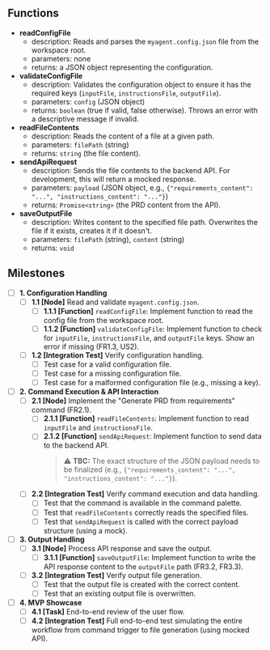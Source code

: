 ## Functions

- **readConfigFile**
  - description: Reads and parses the `myagent.config.json` file from the workspace root.
  - parameters: none
  - returns: a JSON object representing the configuration.
- **validateConfigFile**
  - description: Validates the configuration object to ensure it has the required keys (`inputFile`, `instructionsFile`, `outputFile`).
  - parameters: `config` (JSON object)
  - returns: `boolean` (true if valid, false otherwise). Throws an error with a descriptive message if invalid.
- **readFileContents**
  - description: Reads the content of a file at a given path.
  - parameters: `filePath` (string)
  - returns: `string` (the file content).
- **sendApiRequest**
  - description: Sends the file contents to the backend API. For development, this will return a mocked response.
  - parameters: `payload` (JSON object, e.g., `{"requirements_content": "...", "instructions_content": "..."}`)
  - returns: `Promise<string>` (the PRD content from the API).
- **saveOutputFile**
  - description: Writes content to the specified file path. Overwrites the file if it exists, creates it if it doesn't.
  - parameters: `filePath` (string), `content` (string)
  - returns: `void`

## Milestones

- [ ] **1. Configuration Handling**
  - [ ] **1.1 [Node]** Read and validate `myagent.config.json`.
    - [ ] **1.1.1 [Function]** `readConfigFile`: Implement function to read the config file from the workspace root.
    - [ ] **1.1.2 [Function]** `validateConfigFile`: Implement function to check for `inputFile`, `instructionsFile`, and `outputFile` keys. Show an error if missing (FR1.3, US2).
  - [ ] **1.2 [Integration Test]** Verify configuration handling.
    - [ ] Test case for a valid configuration file.
    - [ ] Test case for a missing configuration file.
    - [ ] Test case for a malformed configuration file (e.g., missing a key).

- [ ] **2. Command Execution & API Interaction**
  - [ ] **2.1 [Node]** Implement the "Generate PRD from requirements" command (FR2.1).
    - [ ] **2.1.1 [Function]** `readFileContents`: Implement function to read `inputFile` and `instructionsFile`.
    - [ ] **2.1.2 [Function]** `sendApiRequest`: Implement function to send data to the backend API.
      > ⚠️ **TBC:** The exact structure of the JSON payload needs to be finalized (e.g., `{"requirements_content": "...", "instructions_content": "..."}`).
  - [ ] **2.2 [Integration Test]** Verify command execution and data handling.
    - [ ] Test that the command is available in the command palette.
    - [ ] Test that `readFileContents` correctly reads the specified files.
    - [ ] Test that `sendApiRequest` is called with the correct payload structure (using a mock).

- [ ] **3. Output Handling**
  - [ ] **3.1 [Node]** Process API response and save the output.
    - [ ] **3.1.1 [Function]** `saveOutputFile`: Implement function to write the API response content to the `outputFile` path (FR3.2, FR3.3).
  - [ ] **3.2 [Integration Test]** Verify output file generation.
    - [ ] Test that the output file is created with the correct content.
    - [ ] Test that an existing output file is overwritten.

- [ ] **4. MVP Showcase**
  - [ ] **4.1 [Task]** End-to-end review of the user flow.
  - [ ] **4.2 [Integration Test]** Full end-to-end test simulating the entire workflow from command trigger to file generation (using mocked API). 